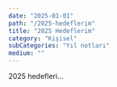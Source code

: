 ```yaml
---
date: "2025-01-01"
path: "/2025-hedeflerim"
title: "2025 Hedeflerim"
category: "Kişisel"
subCategories: "Yıl notları"
medium: ""
---
```


2025 hedefleri...
